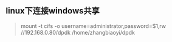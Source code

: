 ## linux下连接windows共享

>mount -t cifs -o username=administrator,password=$1,rw  //192.168.0.80/dpdk /home/zhangbiaoyi/dpdk
